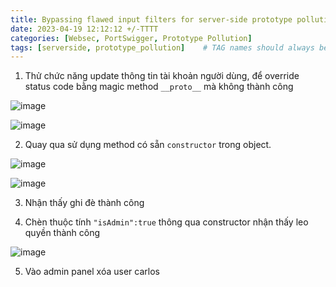 ```yaml
---
title: Bypassing flawed input filters for server-side prototype pollution
date: 2023-04-19 12:12:12 +/-TTTT
categories: [Websec, PortSwigger, Prototype Pollution]
tags: [serverside, prototype_pollution]    # TAG names should always be lowercase
---
```


1. Thử chức năng update thông tin tài khoản người dùng, để override status code bằng magic method ``__proto__`` mà không thành công

![image](https://user-images.githubusercontent.com/80744099/231984660-b03198ca-11dd-41ba-8f54-e438df05c91e.png)

![image](https://user-images.githubusercontent.com/80744099/231984729-d73e4e05-91be-47a1-ad0a-c596e1713d57.png)

2. Quay qua sử dụng method có sẵn `constructor` trong object. 

![image](https://user-images.githubusercontent.com/80744099/231985237-1a908e68-8389-4111-8919-7c4524c6ceab.png)
 
![image](https://user-images.githubusercontent.com/80744099/231985290-af5af743-b604-4e53-843d-6f6ffcd6fc22.png)

3. Nhận thấy ghi đè thành công 

4. Chèn thuộc tính ``"isAdmin":true`` thông qua constructor nhận thấy leo quyền thành công

![image](https://user-images.githubusercontent.com/80744099/231986129-cb87793b-f1f8-44d1-941c-d4626f6f5018.png)

5. Vào admin panel xóa user carlos

